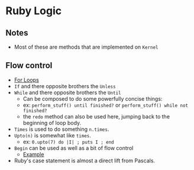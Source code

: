 # Ruby Logic

## Notes

* Most of these are methods that are implemented on `Kernel`

## Flow control

* [For Loops][1]
* `If` and there opposite brothers the `Unless`
* `While` and there opposite brothers the `Until`
  * Can be composed to do some powerfully concise things:
  * ex: `perform_stuff() until finished?` or `perform_stuff() while not finished?`
  * the `redo` method can also be used here, jumping back to the beginning of loop body.
* `Times` is used to do something `n.times`.
* `Upto(n)` is somewhat like `times`.
  * ex: `0.upto(7) do |I| ; puts I ; end`
* `Begin` can be used as well as a bit of flow control
  * [Example][2]
* Ruby's case statement is almost a direct lift from Pascals.

[1]: /RubyForLoops
[2]: /RubyBeginFlowControlExample